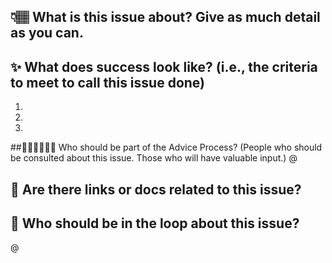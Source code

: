
## 👇🏽  What is this issue about? Give as much detail as you can. 


## ✨  What does success look like? (i.e., the criteria to meet to call this issue done)
1.
2.
3.


##🧍🏻‍♀️🧍🏻‍♂️ Who should be part of the Advice Process? (People who should be consulted about this issue. Those who will have valuable input.)
@


## 🔗  Are there links or docs related to this issue?


## 👀  Who should be in the loop about this issue?
@
